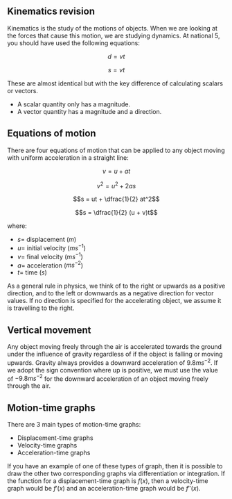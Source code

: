 ## Kinematics revision

Kinematics is the study of the motions of objects. When we are looking at the forces that cause this motion, we are studying dynamics. At national 5, you should have used the following equations:

$$d = vt$$

$$s = vt$$

These are almost identical but with the key difference of calculating scalars or vectors.

- A scalar quantity only has a magnitude.
- A vector quantity has a magnitude and a direction.

## Equations of motion

There are four equations of motion that can be applied to any object moving with uniform acceleration in a straight line:

$$v = u + at$$

$$v^2 = u^2 + 2as$$

$$s = ut + \dfrac{1}{2} at^2$$

$$s = \dfrac{1}{2} (u + v)t$$

where:

- $s =$ displacement ($m$)
- $u =$ initial velocity ($ms^{-1}$)
- $v =$ final velocity ($ms^{-1}$)
- $a =$ acceleration ($ms^{-2}$)
- $t =$ time ($s$)

As a general rule in physics, we think of to the right or upwards as a positive direction, and to the left or downwards as a negative direction for vector values. If no direction is specified for the accelerating object, we assume it is travelling to the right.

## Vertical movement

Any object moving freely through the air is accelerated towards the ground under the influence of gravity regardless of if the object is falling or moving upwards. Gravity always provides a downward acceleration of $9.8ms^{-2}$. If we adopt the sign convention where up is positive, we must use the value of $-9.8ms^{-2}$ for the downward acceleration of an object moving freely through the air.

## Motion-time graphs

There are 3 main types of motion-time graphs:

- Displacement-time graphs
- Velocity-time graphs
- Acceleration-time graphs

If you have an example of one of these types of graph, then it is possible to draw the other two corresponding graphs via differentiation or integration. If the function for a displacement-time graph is $f(x)$, then a velocity-time graph would be $f'(x)$ and an acceleration-time graph would be $f''(x)$.
